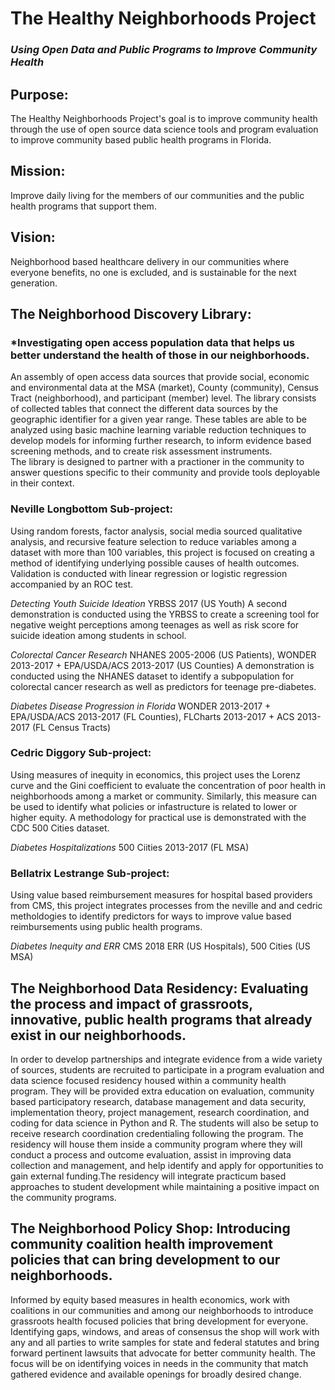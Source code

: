 # The Healthy Neighborhoods Project
### *Using Open Data and Public Programs to Improve Community Health*

## Purpose:
The Healthy Neighborhoods Project's goal is to improve community health through the use of open source data science tools and program evaluation to improve community based public health programs in Florida.
## Mission: 
Improve daily living for the members of our communities and the public health programs that support them. 
## Vision: 
Neighborhood based healthcare delivery in our communities where everyone benefits, no one is excluded, and is sustainable for the next generation. 

## The Neighborhood Discovery Library: 
### *Investigating open access population data that helps us better understand the health of those in our neighborhoods.
An assembly of open access data sources that provide social, economic and environmental data at the MSA (market), County (community), Census Tract (neighborhood), and participant (member) level. 
The library consists of collected tables that connect the different data sources by the geographic identifier for a given year range. These tables are able to be analyzed using basic machine learning variable reduction techniques to develop models for informing further research, to inform evidence based screening methods, and to create risk assessment instruments.  
The library is designed to partner with a practioner in the community to answer questions specific to their community and provide tools deployable in their context. 

### Neville Longbottom Sub-project:
Using random forests, factor analysis, social media sourced qualitative analysis, and recursive feature selection to reduce variables among a dataset with more than 100 variables, this project is focused on creating a method of identifying underlying possible causes of health outcomes. Validation is conducted with linear regression or logistic regression accompanied by an ROC test.

*Detecting Youth Suicide Ideation*
YRBSS 2017 (US Youth)
A second demonstration is conducted using the YRBSS to create a screening tool for negative weight perceptions among teenages as well as risk score for suicide ideation among students in school.

*Colorectal Cancer Research*
NHANES 2005-2006 (US Patients), WONDER 2013-2017 + EPA/USDA/ACS 2013-2017 (US Counties)
A demonstration is conducted using the NHANES dataset to identify a subpopulation for colorectal cancer research as well as predictors for teenage pre-diabetes. 

*Diabetes Disease Progression in Florida*
WONDER 2013-2017 + EPA/USDA/ACS 2013-2017 (FL Counties), FLCharts 2013-2017 + ACS 2013-2017 (FL Census Tracts)

### Cedric Diggory Sub-project: 
Using measures of inequity in economics, this project uses the Lorenz curve and the Gini coefficient to evaluate the concentration of poor health in neighborhoods among a market or community. Similarly, this measure can be used to identify what policies or infastructure is related to lower or higher equity. A methodology for practical use is demonstrated with the CDC 500 Cities dataset.

*Diabetes Hospitalizations*
500 Ciities 2013-2017 (FL MSA)

### Bellatrix Lestrange Sub-project: 
Using value based reimbursement measures for hospital based providers from CMS, this project integrates processes from the neville and and cedric metholdogies to identify predictors for ways to improve value based reimbursements using public health programs.

*Diabetes Inequity and ERR* 
CMS 2018 ERR (US Hospitals), 500 Cities (US MSA) 

## The Neighborhood Data Residency: Evaluating the process and impact of grassroots, innovative, public health programs that already exist in our neighborhoods.
In order to develop partnerships and integrate evidence from a wide variety of sources, students are recruited to participate in a program evaluation and data science focused residency housed within a community health program. They will be provided extra education on evaluation, community based participatory research, database management and data security, implementation theory, project management, research coordination, and coding for data science in Python and R. The students will also be setup to receive research coordination credentialing following the program. 
The residency will house them inside a community program where they will conduct a process and outcome evaluation, assist in improving data collection and management, and help identify and apply for opportunities to gain external funding.The residency will integrate practicum based approaches to student development while maintaining a positive impact on the community programs. 

## The Neighborhood Policy Shop: Introducing community coalition health improvement policies that can bring development to our neighborhoods. 
Informed by equity based measures in health economics, work with coalitions in our communities and among our neighborhoods to introduce grassroots health focused policies that bring development for everyone. 
Identifying gaps, windows, and areas of consensus the shop will work with any and all parties to write samples for state and federal statutes and bring forward pertinent lawsuits that advocate for better community health. The focus will be on identifying voices in needs in the community that match gathered evidence and available openings for broadly desired change. 
